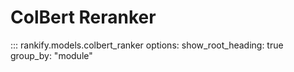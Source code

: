 # ColBert Reranker 

::: rankify.models.colbert_ranker
options:
    show_root_heading: true
    group_by: "module"
